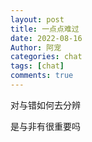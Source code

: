 ```yaml
---
layout: post
title: 一点点难过
date: 2022-08-16
Author: 阿宠
categories: chat
tags: [chat]
comments: true
--- 
```



对与错如何去分辨

是与非有很重要吗
